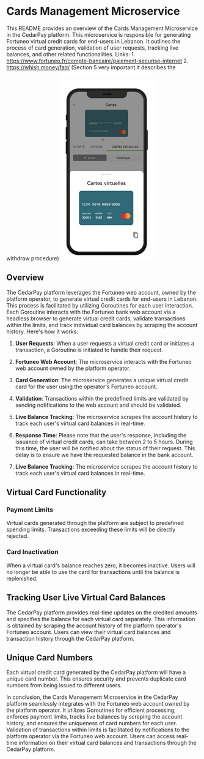 # Cards Management Microservice

This README provides an overview of the Cards Management Microservice in the CedarPay platform. This microservice is responsible for generating Fortuneo virtual credit cards for end-users in Lebanon. It outlines the process of card generation, validation of user requests, tracking live balances, and other related functionalities.
Links: 1. https://www.fortuneo.fr/compte-bancaire/paiement-securise-internet
       2. https://whish.money/faq/ (Section 5 very important it describes the withdraw procedure)
![Virtual Credit Card](vcc.png)

## Overview

The CedarPay platform leverages the Fortuneo web account, owned by the platform operator, to generate virtual credit cards for end-users in Lebanon. This process is facilitated by utilizing Goroutines for each user interaction. Each Goroutine interacts with the Fortuneo bank web account via a headless browser to generate virtual credit cards, validate transactions within the limits, and track individual card balances by scraping the account history. Here's how it works:

1. **User Requests**: When a user requests a virtual credit card or initiates a transaction, a Goroutine is initiated to handle their request.

2. **Fortuneo Web Account**: The microservice interacts with the Fortuneo web account owned by the platform operator.

3. **Card Generation**: The microservice generates a unique virtual credit card for the user using the operator's Fortuneo account.

4. **Validation**: Transactions within the predefined limits are validated by sending notifications to the web account and should be validated.

5. **Live Balance Tracking**: The microservice scrapes the account history to track each user's virtual card balances in real-time.

6. **Response Time**: Please note that the user's response, including the issuance of virtual credit cards, can take between 2 to 5 hours. During this time, the user will be notified about the status of their request. This delay is to ensure we have the requested balance in the bank account.

7. **Live Balance Tracking**: The microservice scrapes the account history to track each user's virtual card balances in real-time.


## Virtual Card Functionality

### Payment Limits
Virtual cards generated through the platform are subject to predefined spending limits. Transactions exceeding these limits will be directly rejected.
### Card Inactivation
When a virtual card's balance reaches zero, it becomes inactive. Users will no longer be able to use the card for transactions until the balance is replenished.

## Tracking User Live Virtual Card Balances

The CedarPay platform provides real-time updates on the credited amounts and specifies the balance for each virtual card separately. This information is obtained by scraping the account history of the platform operator's Fortuneo account. Users can view their virtual card balances and transaction history through the CedarPay platform.

## Unique Card Numbers

Each virtual credit card generated by the CedarPay platform will have a unique card number. This ensures security and prevents duplicate card numbers from being issued to different users.

In conclusion, the Cards Management Microservice in the CedarPay platform seamlessly integrates with the Fortuneo web account owned by the platform operator. It utilizes Goroutines for efficient processing, enforces payment limits, tracks live balances by scraping the account history, and ensures the uniqueness of card numbers for each user. Validation of transactions within limits is facilitated by notifications to the platform operator via the Fortuneo web account. Users can access real-time information on their virtual card balances and transactions through the CedarPay platform.

